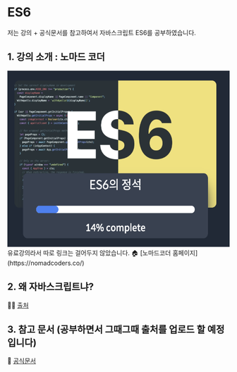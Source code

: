 # ES6

저는 강의 + 공식문서를 참고하여서 자바스크립트 ES6를 공부하였습니다.

## 1. 강의 소개 : 노마드 코더
<div>
  <img width="800px" height="400px" src="images/nomadcorder.png" />
</div>
유료강의라서 따로 링크는 걸어두지 않았습니다. 
🏠 [노마드코더 홈페이지](https://nomadcoders.co/)

## 2. 왜 자바스크립트냐? 
🤷🏼 [출처](https://seunghyun90.tistory.com/82)

## 3. 참고 문서 (공부하면서 그때그때 출처를 업로드 할 예정입니다)
📃 [공식문서](https://developer.mozilla.org/ko/docs/Web/JavaScript)
